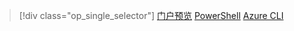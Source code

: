 > [!div class="op_single_selector"]
[门户预览](../articles/virtual-network/virtual-network-manage-nsg-arm-portal.md)
[PowerShell](../articles/virtual-network/virtual-network-manage-nsg-arm-ps.md)
[Azure CLI](../articles/virtual-network/virtual-network-manage-nsg-arm-cli.md)

<!---HONumber=Mooncake_0516_2016-->
